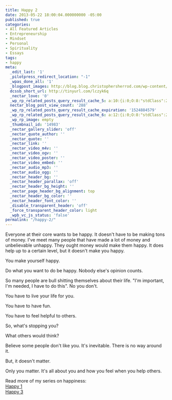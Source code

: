 ```yaml
---
title: Happy 2
date: 2013-05-22 18:00:04.000000000 -05:00
published: true
categories:
- All Featured Articles
- Entrepreneurship
- Mindset
- Personal
- Spirituality
- Essays
tags:
- happy
meta:
  _edit_last: '1'
  _pilotpress_redirect_location: "-1"
  _wpas_done_all: '1'
  _blogpost_images: http://blog.blog.christophersherrod.com/wp-content/uploads/images/video1.jpg
  dcssb_short_url: http://tinyurl.com/lczyk6q
  _nectar_love: '0'
  _wp_rp_related_posts_query_result_cache_5: a:10:{i:0;O:8:"stdClass":2:{s:7:"post_id";s:4:"6545";s:5:"score";s:18:"59.196208405859565";}i:1;O:8:"stdClass":2:{s:7:"post_id";s:3:"347";s:5:"score";s:17:"40.54807367435919";}i:2;O:8:"stdClass":2:{s:7:"post_id";s:4:"4196";s:5:"score";s:18:"16.242864708676407";}i:3;O:8:"stdClass":2:{s:7:"post_id";s:3:"625";s:5:"score";s:18:"13.410882976668681";}i:4;O:8:"stdClass":2:{s:7:"post_id";s:2:"89";s:5:"score";s:18:"11.811717276595289";}i:5;O:8:"stdClass":2:{s:7:"post_id";s:2:"16";s:5:"score";s:18:"10.941081134127788";}i:6;O:8:"stdClass":2:{s:7:"post_id";s:3:"116";s:5:"score";s:18:"10.682347308084758";}i:7;O:8:"stdClass":2:{s:7:"post_id";s:2:"51";s:5:"score";s:17:"9.803695122870373";}i:8;O:8:"stdClass":2:{s:7:"post_id";s:4:"6678";s:5:"score";s:17:"8.588772865730721";}i:9;O:8:"stdClass":2:{s:7:"post_id";s:3:"125";s:5:"score";s:17:"8.588772865730721";}}
  nectar_blog_post_view_count: '288'
  _wp_rp_related_posts_query_result_cache_expiration: '1524884579'
  _wp_rp_related_posts_query_result_cache_6: a:12:{i:0;O:8:"stdClass":2:{s:7:"post_id";s:4:"6545";s:5:"score";s:17:"85.75460100203813";}i:1;O:8:"stdClass":2:{s:7:"post_id";s:3:"272";s:5:"score";s:17:"68.42192370673709";}i:2;O:8:"stdClass":2:{s:7:"post_id";s:3:"347";s:5:"score";s:17:"61.88296969221369";}i:3;O:8:"stdClass":2:{s:7:"post_id";s:3:"869";s:5:"score";s:18:"28.792062137265123";}i:4;O:8:"stdClass":2:{s:7:"post_id";s:4:"4196";s:5:"score";s:18:"22.942994591825986";}i:5;O:8:"stdClass":2:{s:7:"post_id";s:4:"1321";s:5:"score";s:18:"19.058838002113756";}i:6;O:8:"stdClass":2:{s:7:"post_id";s:3:"625";s:5:"score";s:17:"18.19783966227335";}i:7;O:8:"stdClass":2:{s:7:"post_id";s:2:"73";s:5:"score";s:18:"17.436977569655923";}i:8;O:8:"stdClass":2:{s:7:"post_id";s:4:"1801";s:5:"score";s:17:"17.34843192213771";}i:9;O:8:"stdClass":2:{s:7:"post_id";s:4:"1209";s:5:"score";s:17:"16.17794571559338";}i:10;O:8:"stdClass":2:{s:7:"post_id";s:3:"379";s:5:"score";s:18:"15.801114279215602";}i:11;O:8:"stdClass":2:{s:7:"post_id";s:3:"680";s:5:"score";s:18:"15.775133839054208";}}
  _wp_rp_image: empty
  _thumbnail_id: '14983'
  _nectar_gallery_slider: 'off'
  _nectar_quote_author: ''
  _nectar_quote: ''
  _nectar_link: ''
  _nectar_video_m4v: ''
  _nectar_video_ogv: ''
  _nectar_video_poster: ''
  _nectar_video_embed: ''
  _nectar_audio_mp3: ''
  _nectar_audio_ogg: ''
  _nectar_header_bg: ''
  _nectar_header_parallax: 'off'
  _nectar_header_bg_height: ''
  _nectar_page_header_bg_alignment: top
  _nectar_header_bg_color: ''
  _nectar_header_font_color: ''
  _disable_transparent_header: 'off'
  _force_transparent_header_color: light
  _wpb_vc_js_status: 'false'
permalink: "/happy-2/"
---
```

<p>Everyone at their core wants to be happy. It doesn't have to be making tons of money. I've meet many people that have made a lot of money and unbelievable unhappy. They ought money would make them happy. It does help up to a certain level, but it doesn't make you happy.</p>
<p>You make yourself happy.</p>
<p>Do what you want to do be happy. Nobody else's opinion counts.</p>
<p>So many people are bull shitting themselves about their life. "I'm important, I'm needed, I have to do this". No you don't.</p>
<p>You have to live your life for you.</p>
<p>You have to have fun.</p>
<p>You have to feel helpful to others.</p>
<p>So, what's stopping you?</p>
<p>What others would think?</p>
<p>Believe some people don't like you. It's inevitable. There is no way around it.</p>
<p>But, it doesn't matter.</p>
<p>Only you matter. It's all about you and how you feel when you help others.</p>
<p>Read more of my series on happiness:<br />
<a href="https://christopher-sherrod.blisslifepress.com/happy">Happy 1</a><br />
<a href="https://christopher-sherrod.blisslifepress.com/happy-3/">Happy 3</a></p>
